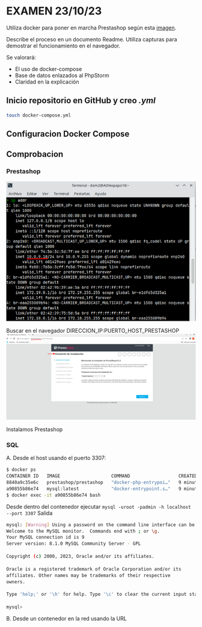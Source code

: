 # EXAMEN 23/10/23

Utiliza docker para poner en marcha Prestashop según esta [imagen](https://hub.docker.com/r/prestashop/prestashop/).

Describe el proceso en un documento Readme. Utiliza capturas para demostrar el funcionamiento en el navegador.

Se valorará:

* El uso de docker-compose
* Base de datos enlazados al PhpStorm
* Claridad en la explicación

## Inicio repositorio en GitHub y creo _.yml_

```bash
touch docker-compose.yml

```

## Configuracion Docker Compose

## Comprobacion
### Prestashop
![ip address](imagenes/ipaddr.png)

Buscar en el navegador DIRECCION_IP:PUERTO_HOST_PRESTASHOP
![instalacion presta](imagenes/install.png)

Instalamos Prestashop

### SQL
A. Desde el host usando el puerto 3307: 
```bash
$ docker ps   
CONTAINER ID   IMAGE                   COMMAND                  CREATED         STATUS         PORTS                                   NAMES
8840a9c35e6c   prestashop/prestashop   "docker-php-entrypoi…"   9 minutes ago   Up 9 minutes   0.0.0.0:8080->80/tcp, :::8080->80/tcp   examen_docker-prestashop-1
a90855b86e74   mysql:latest            "docker-entrypoint.s…"   9 minutes ago   Up 9 minutes   0/tcp, 3306/tcp, 33060/tcp              examen_docker-db-1
$ docker exec -it a90855b86e74 bash
```

Desde dentro del contenedor ejecutar `mysql -uroot -padmin -h localhost --port 3307`
Salida
```bash
mysql: [Warning] Using a password on the command line interface can be insecure.
Welcome to the MySQL monitor.  Commands end with ; or \g.
Your MySQL connection id is 9
Server version: 8.1.0 MySQL Community Server - GPL

Copyright (c) 2000, 2023, Oracle and/or its affiliates.

Oracle is a registered trademark of Oracle Corporation and/or its
affiliates. Other names may be trademarks of their respective
owners.

Type 'help;' or '\h' for help. Type '\c' to clear the current input statement.

mysql> 
```

B. Desde un contenedor en la red usando la URL
